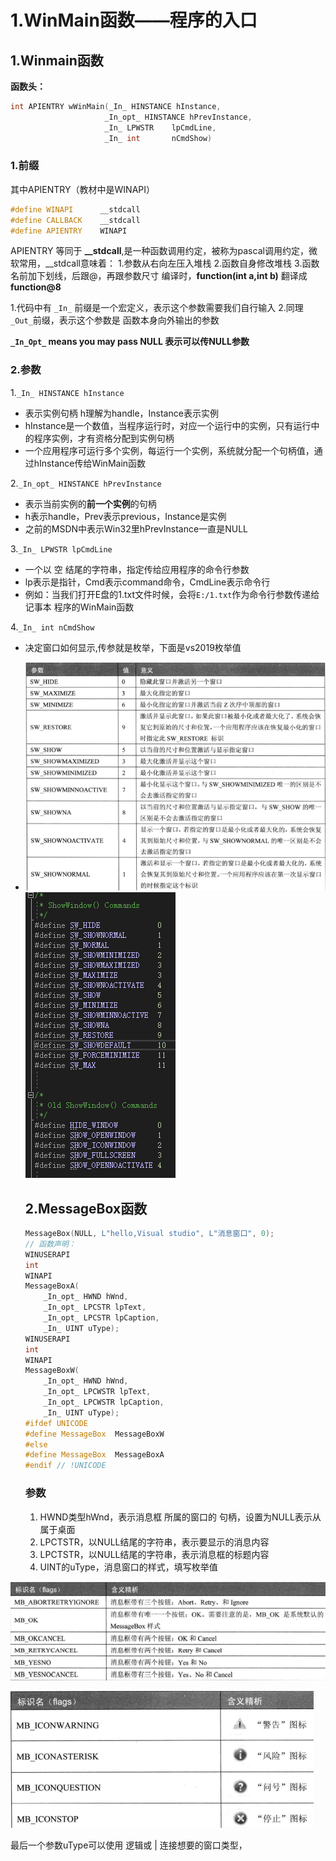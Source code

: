 # 1.WinMain函数——程序的入口
## 1.Winmain函数
**函数头：**
```c++
int APIENTRY wWinMain(_In_ HINSTANCE hInstance,
                     _In_opt_ HINSTANCE hPrevInstance,
                     _In_ LPWSTR    lpCmdLine,
                     _In_ int       nCmdShow)
```
### 1.前缀 
其中APIENTRY（教材中是WINAPI）
```c++
#define WINAPI      __stdcall
#define CALLBACK    __stdcall
#define APIENTRY    WINAPI
```
APIENTRY 等同于 **__stdcall**,是一种函数调用约定，被称为pascal调用约定，微软常用，__stdcall意味着：
1.参数从右向左压入堆栈
2.函数自身修改堆栈
3.函数名前加下划线，后跟@，再跟参数尺寸
编译时，**function(int a,int b)** 翻译成 **function@8**

1.代码中有 `_In_` 前缀是一个宏定义，表示这个参数需要我们自行输入
2.同理`_Out_`前缀，表示这个参数是 函数本身向外输出的参数

**`_In_Opt_` means you may pass NULL 表示可以传NULL参数**
### 2.参数
1.`_In_ HINSTANCE hInstance`
- 表示实例句柄 h理解为handle，Instance表示实例
- hInstance是一个数值，当程序运行时，对应一个运行中的实例，只有运行中的程序实例，才有资格分配到实例句柄
- 一个应用程序可运行多个实例，每运行一个实例，系统就分配一个句柄值，通过hInstance传给WinMain函数

2.`_In_opt_ HINSTANCE hPrevInstance`

- 表示当前实例的**前一个实例**的句柄 
- h表示handle，Prev表示previous，Instance是实例
- 之前的MSDN中表示Win32里hPrevInstance一直是NULL

3.`_In_ LPWSTR lpCmdLine`
- 一个以 空 结尾的字符串，指定传给应用程序的命令行参数
- lp表示是指针，Cmd表示command命令，CmdLine表示命令行
- 例如：当我们打开E盘的1.txt文件时候，会将`E:/1.txt`作为命令行参数传递给 记事本 程序的WinMain函数

4.`_In_ int nCmdShow`

- 决定窗口如何显示,传参就是枚举，下面是vs2019枚举值

- ![image-20220412153425246](WindowsProgram.assets\image-20220412153425246.png)![image-20220412170200752](WindowsProgram.assets\image-20220412170200752.png)

  ## 2.MessageBox函数

  ```C++
  MessageBox(NULL, L"hello,Visual studio", L"消息窗口", 0);
  // 函数声明：
  WINUSERAPI
  int
  WINAPI
  MessageBoxA(
      _In_opt_ HWND hWnd,
      _In_opt_ LPCSTR lpText,
      _In_opt_ LPCSTR lpCaption,
      _In_ UINT uType);
  WINUSERAPI
  int
  WINAPI
  MessageBoxW(
      _In_opt_ HWND hWnd,
      _In_opt_ LPCWSTR lpText,
      _In_opt_ LPCWSTR lpCaption,
      _In_ UINT uType);
  #ifdef UNICODE
  #define MessageBox  MessageBoxW
  #else
  #define MessageBox  MessageBoxA
  #endif // !UNICODE
  ```

  ### 参数
  
  1. HWND类型hWnd，表示消息框 所属的窗口的 句柄，设置为NULL表示从属于桌面
  2. LPCTSTR，以NULL结尾的字符串，表示要显示的消息内容
  3. LPCTSTR，以NULL结尾的字符串，表示消息框的标题内容
  4. UINT的uType，消息窗口的样式，填写枚举值

![image-20220412192410833](WindowsProgram.assets\image-20220412192410833.png)

![image-20220412193033070](WindowsProgram.assets\image-20220412193033070.png)

最后一个参数uType可以使用 逻辑或 | 连接想要的窗口类型，